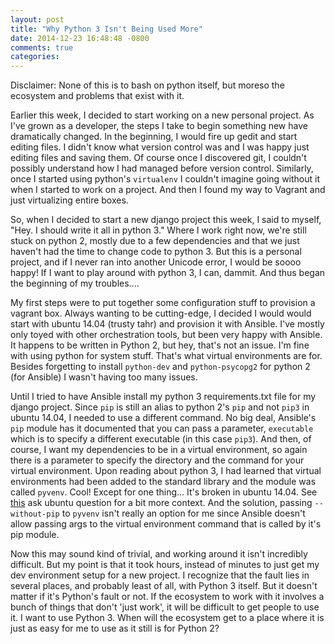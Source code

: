 ```yaml
---
layout: post
title: "Why Python 3 Isn't Being Used More"
date: 2014-12-23 16:48:48 -0800
comments: true
categories:
---
```


Disclaimer: None of this is to bash on python itself, but moreso the
ecosystem and problems that exist with it.

Earlier this week, I decided to start working on a new personal project. As I've
grown as a developer, the steps I take to begin something new have dramatically
changed. In the beginning, I would fire up gedit and start editing files. I
didn't know what version control was and I was happy just editing files and
saving them. Of course once I discovered git, I couldn't possibly understand how
I had managed before version control. Similarly, once I started using python's
`virtualenv` I couldn't imagine going without it when I started to work on a
project. And then I found my way to Vagrant and just virtualizing entire
boxes.

So, when I decided to start a new django project this week, I said to myself,
"Hey. I should write it all in python 3." Where I work right now, we're still
stuck on python 2, mostly due to a few dependencies and that we just haven't had
the time to change code to python 3. But this is a personal project, and if I
never ran into another Unicode error, I would be soooo happy! If I want
to play around with python 3, I can, dammit. And thus began the beginning of
my troubles....

My first steps were to put together some configuration stuff to provision a
vagrant box. Always wanting to be cutting-edge, I decided I would would start
with ubuntu 14.04 (trusty tahr) and provision it with Ansible. I've mostly only
toyed with other orchestration tools, but been very happy with Ansible. It
happens to be written in Python 2, but hey, that's not an issue. I'm fine with
using python for system stuff. That's what virtual environments are for.
Besides forgetting to install `python-dev` and `python-psycopg2` for python 2
(for Ansible) I wasn't having too many issues.

Until I tried to have Ansible install my python 3 requirements.txt file for my
django project. Since `pip` is still an alias to python 2's `pip` and not `pip3`
in ubuntu 14.04, I needed to use a different command. No big deal, Ansible's
`pip` module has it documented that you can pass a parameter, `executable` which
is to specify a different executable (in this case `pip3`). And then, of course,
I want my dependencies to be in a virtual environment, so again there is a
parameter to specify the directory and the command for your virtual environment.
Upon reading about python 3, I had learned that virtual environments had been
added to the standard library and the module was called `pyvenv`. Cool! Except
for one thing... It's broken in ubuntu 14.04. See [this](http://askubuntu.com/questions/488529/pyvenv-3-4-error-returned-non-zero-exit-status-1)
ask ubuntu question for a bit more context. And the solution, passing
`--without-pip` to `pyvenv` isn't really an option for me since Ansible doesn't
allow passing args to the virtual environment command that is called by it's
pip module.

Now this may sound kind of trivial, and working around it isn't incredibly
difficult. But my point is that it took hours, instead of minutes to just get my
dev environment setup for a new project. I recognize that the fault lies in
several places, and probably least of all, with Python 3 itself. But it doesn't
matter if it's Python's fault or not. If the ecosystem to work with it involves
a bunch of things that don't 'just work', it will be difficult to get people to
use it. I want to use Python 3. When will the ecosystem get to a place where it
is just as easy for me to use as it still is for Python 2?
